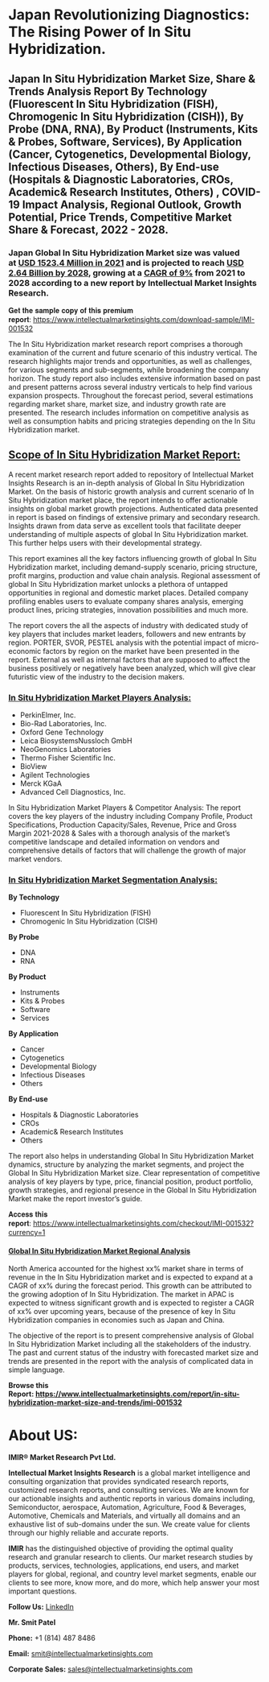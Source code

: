 <h1><strong>Japan Revolutionizing Diagnostics: The Rising Power of In Situ Hybridization.</strong></h1>
<h2>Japan In Situ Hybridization Market Size, Share &amp; Trends Analysis Report By Technology (Fluorescent In Situ Hybridization (FISH), Chromogenic In Situ Hybridization (CISH)), By Probe (DNA, RNA), By Product (Instruments, Kits &amp; Probes, Software, Services), By Application (Cancer, Cytogenetics, Developmental Biology, Infectious Diseases, Others), By End-use (Hospitals &amp; Diagnostic Laboratories, CROs, Academic&amp; Research Institutes, Others) , COVID-19 Impact Analysis, Regional Outlook, Growth Potential, Price Trends, Competitive Market Share &amp; Forecast, 2022 - 2028.</h2>
<h3>Japan Global In Situ Hybridization Market size was valued at&nbsp;<strong><u>USD 1523.4 Million in 2021</u></strong>&nbsp;and is projected to reach&nbsp;<strong><u>USD 2.64 Billion by 2028</u></strong>, growing at a&nbsp;<strong><u>CAGR of 9%</u></strong>&nbsp;from 2021 to 2028 according to a new report by Intellectual Market Insights Research.</h3>
<p>𝐆𝐞𝐭 𝐭𝐡𝐞 𝐬𝐚𝐦𝐩𝐥𝐞 𝐜𝐨𝐩𝐲 𝐨𝐟 𝐭𝐡𝐢𝐬 𝐩𝐫𝐞𝐦𝐢𝐮𝐦 𝐫𝐞𝐩𝐨𝐫𝐭:&nbsp;<a href="https://www.intellectualmarketinsights.com/download-sample/IMI-001532">https://www.intellectualmarketinsights.com/download-sample/IMI-001532</a>&nbsp;</p>
<p>The In Situ Hybridization market research report comprises a thorough examination of the current and future scenario of this industry vertical. The research highlights major trends and opportunities, as well as challenges, for various segments and sub-segments, while broadening the company horizon. The study report also includes extensive information based on past and present patterns across several industry verticals to help find various expansion prospects. Throughout the forecast period, several estimations regarding market share, market size, and industry growth rate are presented. The research includes information on competitive analysis as well as consumption habits and pricing strategies depending on the In Situ Hybridization market.</p>
<h2><u>Scope of In Situ Hybridization Market Report:</u></h2>
<p>A recent market research report added to repository of Intellectual Market Insights Research is an in-depth analysis of Global In Situ Hybridization Market. On the basis of historic growth analysis and current scenario of In Situ Hybridization market place, the report intends to offer actionable insights on global market growth projections. Authenticated data presented in report is based on findings of extensive primary and secondary research. Insights drawn from data serve as excellent tools that facilitate deeper understanding of multiple aspects of global In Situ Hybridization market. This further helps users with their developmental strategy.</p>
<p>This report examines all the key factors influencing growth of global In Situ Hybridization market, including demand-supply scenario, pricing structure, profit margins, production and value chain analysis. Regional assessment of global In Situ Hybridization market unlocks a plethora of untapped opportunities in regional and domestic market places. Detailed company profiling enables users to evaluate company shares analysis, emerging product lines, pricing strategies, innovation possibilities and much more.</p>
<p>The report covers the all the aspects of industry with dedicated study of key players that includes market leaders, followers and new entrants by region. PORTER, SVOR, PESTEL analysis with the potential impact of micro-economic factors by region on the market have been presented in the report. External as well as internal factors that are supposed to affect the business positively or negatively have been analyzed, which will give clear futuristic view of the industry to the decision makers.</p>
<h3><strong><u>In Situ Hybridization Market Players Analysis:</u></strong></h3>
<ul>
<li>PerkinElmer, Inc.</li>
<li>Bio-Rad Laboratories, Inc.</li>
<li>Oxford Gene Technology</li>
<li>Leica BiosystemsNussloch GmbH</li>
<li>NeoGenomics Laboratories</li>
<li>Thermo Fisher Scientific Inc.</li>
<li>BioView</li>
<li>Agilent Technologies</li>
<li>Merck KGaA</li>
<li>Advanced Cell Diagnostics, Inc.</li>
</ul>
<p>In Situ Hybridization Market Players &amp; Competitor Analysis: The report covers the key players of the industry including Company Profile, Product Specifications, Production Capacity/Sales, Revenue, Price and Gross Margin 2021-2028 &amp; Sales with a thorough analysis of the market&rsquo;s competitive landscape and detailed information on vendors and comprehensive details of factors that will challenge the growth of major market vendors.</p>
<h3><strong><u>In Situ Hybridization Market Segmentation Analysis:</u></strong></h3>
<p><strong>By Technology</strong></p>
<ul>
<li>Fluorescent In Situ Hybridization (FISH)</li>
<li>Chromogenic In Situ Hybridization (CISH)</li>
</ul>
<p><strong>By Probe</strong></p>
<ul>
<li>DNA</li>
<li>RNA</li>
</ul>
<p><strong>By Product</strong></p>
<ul>
<li>Instruments</li>
<li>Kits &amp; Probes</li>
<li>Software</li>
<li>Services</li>
</ul>
<p><strong>By Application</strong></p>
<ul>
<li>Cancer</li>
<li>Cytogenetics</li>
<li>Developmental Biology</li>
<li>Infectious Diseases</li>
<li>Others</li>
</ul>
<p><strong>By End-use</strong></p>
<ul>
<li>Hospitals &amp; Diagnostic Laboratories</li>
<li>CROs</li>
<li>Academic&amp; Research Institutes</li>
<li>Others</li>
</ul>
<p>The report also helps in understanding Global In Situ Hybridization Market dynamics, structure by analyzing the market segments, and project the Global In Situ Hybridization&nbsp;Market size. Clear representation of competitive analysis of key players by type, price, financial position, product portfolio, growth strategies, and regional presence in the Global In Situ Hybridization Market make the report investor&rsquo;s guide.</p>
<p>𝐀𝐜𝐜𝐞𝐬𝐬 𝐭𝐡𝐢𝐬 𝐫𝐞𝐩𝐨𝐫𝐭:&nbsp;<a href="https://www.intellectualmarketinsights.com/checkout/IMI-001532?currency=1">https://www.intellectualmarketinsights.com/checkout/IMI-001532?currency=1</a>&nbsp;</p>
<h4><strong><u>Global In Situ Hybridization Market Regional Analysis</u></strong></h4>
<p>North America accounted for the highest xx% market share in terms of revenue in the In Situ Hybridization market and is expected to expand at a CAGR of xx% during the forecast period. This growth can be attributed to the growing adoption of In Situ Hybridization. The market in APAC is expected to witness significant growth and is expected to register a CAGR of xx% over upcoming years, because of the presence of key In Situ Hybridization companies in economies such as Japan and China.</p>
<p>The objective of the report is to present comprehensive analysis of Global In Situ Hybridization Market including all the stakeholders of the industry. The past and current status of the industry with forecasted market size and trends are presented in the report with the analysis of complicated data in simple language.</p>
<p><strong>Browse this Report:&nbsp;<a href="https://www.intellectualmarketinsights.com/report/in-situ-hybridization-market-size-and-trends/imi-001532">https://www.intellectualmarketinsights.com/report/in-situ-hybridization-market-size-and-trends/imi-001532</a>&nbsp;</strong></p>
<h1>About US:</h1>
<p><strong>IMIR&reg; Market Research Pvt Ltd.</strong></p>
<p><strong>Intellectual Market Insights Research</strong> is a global market intelligence and consulting organization that provides syndicated research reports, customized research reports, and consulting services. We are known for our actionable insights and authentic reports in various domains including, Semiconductor, aerospace, Automation, Agriculture, Food &amp; Beverages, Automotive, Chemicals and Materials, and virtually all domains and an exhaustive list of sub-domains under the sun. We create value for clients through our highly reliable and accurate reports.</p>
<p><strong>IMIR</strong> has the distinguished objective of providing the optimal quality research and granular research to clients. Our market research studies by products, services, technologies, applications, end users, and market players for global, regional, and country level market segments, enable our clients to see more, know more, and do more, which help answer your most important questions.</p>
<p><strong>Follow Us:</strong> <a href="https://in.linkedin.com/company/imir-market-research">LinkedIn</a></p>
<p><strong>Mr. Smit Patel</strong></p>
<p><strong>Phone:</strong> +1 (814) 487 8486</p>
<p><strong>Email:</strong> <a href="mailto:smit@intellectualmarketinsights.com">smit@intellectualmarketinsights.com</a></p>
<p><strong>Corporate Sales:</strong> <a href="mailto:sales@intellectualmarketinsights.com">sales@intellectualmarketinsights.com</a></p>
<p>&nbsp;</p>
<p>&nbsp;</p>
<p>&nbsp;</p>
<p>&nbsp;</p>
<h2>&nbsp;</h2>
